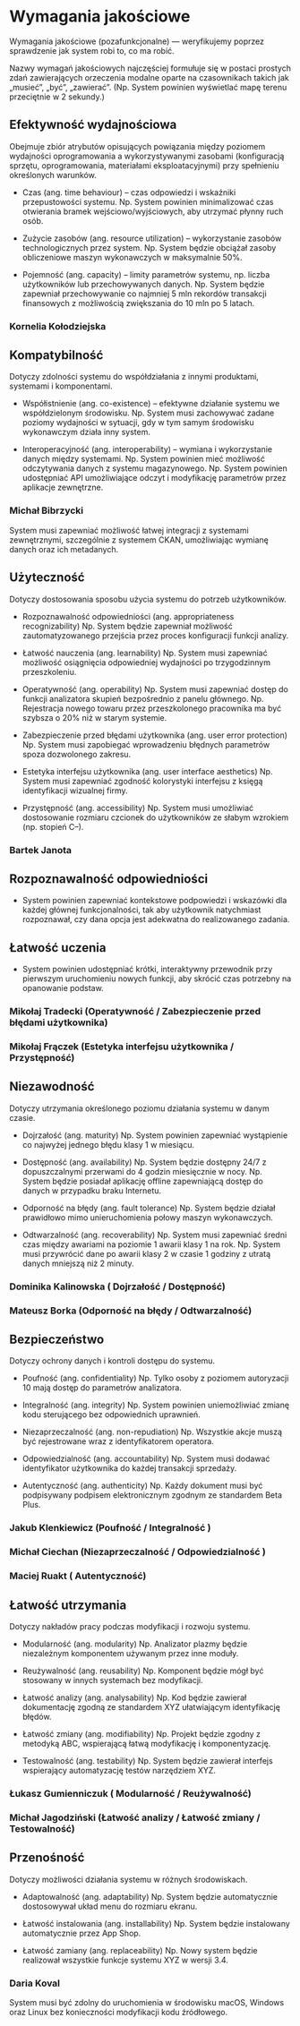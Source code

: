 # Wymagania jakościowe
Wymagania jakościowe (pozafunkcjonalne) — weryfikujemy poprzez sprawdzenie jak system robi to, co ma robić.

Nazwy wymagań jakościowych najczęściej formułuje się w postaci prostych zdań zawierających orzeczenia modalne oparte na czasownikach takich jak „musieć”, „być”, „zawierać”.
(Np. System powinien wyświetlać mapę terenu przeciętnie w 2 sekundy.)

## Efektywność wydajnościowa 
Obejmuje zbiór atrybutów opisujących powiązania między poziomem wydajności oprogramowania a wykorzystywanymi zasobami (konfiguracją sprzętu, oprogramowania, materiałami eksploatacyjnymi) przy spełnieniu określonych warunków.

- Czas (ang. time behaviour) – czas odpowiedzi i wskaźniki przepustowości systemu.
Np. System powinien minimalizować czas otwierania bramek wejściowo/wyjściowych, aby utrzymać płynny ruch osób.

- Zużycie zasobów (ang. resource utilization) – wykorzystanie zasobów technologicznych przez system.
Np. System będzie obciążał zasoby obliczeniowe maszyn wykonawczych w maksymalnie 50%.

- Pojemność (ang. capacity) – limity parametrów systemu, np. liczba użytkowników lub przechowywanych danych.
Np. System będzie zapewniał przechowywanie co najmniej 5 mln rekordów transakcji finansowych z możliwością zwiększania do 10 mln po 5 latach.

### Kornelia Kołodziejska


## Kompatybilność
Dotyczy zdolności systemu do współdziałania z innymi produktami, systemami i komponentami.

-	Współistnienie (ang. co-existence) – efektywne działanie systemu we współdzielonym środowisku.
Np. System musi zachowywać zadane poziomy wydajności w sytuacji, gdy w tym samym środowisku wykonawczym działa inny system.

- Interoperacyjność (ang. interoperability) – wymiana i wykorzystanie danych między systemami.
Np. System powinien mieć możliwość odczytywania danych z systemu magazynowego.
Np. System powinien udostępniać API umożliwiające odczyt i modyfikację parametrów przez aplikacje zewnętrzne.

### Michał	Bibrzycki
System musi zapewniać możliwość łatwej integracji z systemami zewnętrznymi, szczególnie z systemem CKAN, umożliwiając wymianę danych oraz ich metadanych.

## Użyteczność
Dotyczy dostosowania sposobu użycia systemu do potrzeb użytkowników.

- Rozpoznawalność odpowiedniości (ang. appropriateness recognizability)
Np. System będzie zapewniał możliwość zautomatyzowanego przejścia przez proces konfiguracji funkcji analizy.

- Łatwość nauczenia (ang. learnability)
Np. System musi zapewniać możliwość osiągnięcia odpowiedniej wydajności po trzygodzinnym przeszkoleniu.

- Operatywność (ang. operability)
Np. System musi zapewniać dostęp do funkcji analizatora skupień bezpośrednio z panelu głównego.
Np. Rejestracja nowego towaru przez przeszkolonego pracownika ma być szybsza o 20% niż w starym systemie.

- Zabezpieczenie przed błędami użytkownika (ang. user error protection)
Np. System musi zapobiegać wprowadzeniu błędnych parametrów spoza dozwolonego zakresu.

- Estetyka interfejsu użytkownika (ang. user interface aesthetics)
Np. System musi zapewniać zgodność kolorystyki interfejsu z księgą identyfikacji wizualnej firmy.

- Przystępność (ang. accessibility)
Np. System musi umożliwiać dostosowanie rozmiaru czcionek do użytkowników ze słabym wzrokiem (np. stopień C–).

### Bartek	Janota

## Rozpoznawalność odpowiedniości
- System powinien zapewniać kontekstowe podpowiedzi i wskazówki dla każdej głównej funkcjonalności, tak aby użytkownik natychmiast rozpoznawał, czy dana opcja jest adekwatna do realizowanego zadania.

## Łatwość uczenia
- System powinien udostępniać krótki, interaktywny przewodnik przy pierwszym uruchomieniu nowych funkcji, aby skrócić czas potrzebny na opanowanie podstaw.

### Mikołaj 	Tradecki (Operatywność / Zabezpieczenie przed błędami użytkownika)
### Mikołaj 	Frączek (Estetyka interfejsu użytkownika / Przystępność)

## Niezawodność
Dotyczy utrzymania określonego poziomu działania systemu w danym czasie.

- Dojrzałość (ang. maturity)
Np. System powinien zapewniać wystąpienie co najwyżej jednego błędu klasy 1 w miesiącu.

- Dostępność (ang. availability)
Np. System będzie dostępny 24/7 z dopuszczalnymi przerwami do 4 godzin miesięcznie w nocy.
Np. System będzie posiadał aplikację offline zapewniającą dostęp do danych w przypadku braku Internetu.

- Odporność na błędy (ang. fault tolerance)
Np. System będzie działał prawidłowo mimo unieruchomienia połowy maszyn wykonawczych.

- Odtwarzalność (ang. recoverability)
Np. System musi zapewniać średni czas między awariami na poziomie 1 awarii klasy 1 na rok.
Np. System musi przywrócić dane po awarii klasy 2 w czasie 1 godziny z utratą danych mniejszą niż 2 minuty.

### Dominika	Kalinowska ( Dojrzałość / Dostępność)
### Mateusz	Borka (Odporność na błędy / Odtwarzalność)

## Bezpieczeństwo
Dotyczy ochrony danych i kontroli dostępu do systemu.

- Poufność (ang. confidentiality)
Np. Tylko osoby z poziomem autoryzacji 10 mają dostęp do parametrów analizatora.

- Integralność (ang. integrity)
Np. System powinien uniemożliwiać zmianę kodu sterującego bez odpowiednich uprawnień.

- Niezaprzeczalność (ang. non-repudiation)
Np. Wszystkie akcje muszą być rejestrowane wraz z identyfikatorem operatora.

- Odpowiedzialność (ang. accountability)
Np. System musi dodawać identyfikator użytkownika do każdej transakcji sprzedaży.

- Autentyczność (ang. authenticity)
Np. Każdy dokument musi być podpisywany podpisem elektronicznym zgodnym ze standardem Beta Plus.

### Jakub	Klenkiewicz (Poufność / Integralność )
### Michał	Ciechan (Niezaprzeczalność / Odpowiedzialność ) 
### Maciej 	Ruakt ( Autentyczność)

## Łatwość utrzymania
Dotyczy nakładów pracy podczas modyfikacji i rozwoju systemu.

- Modularność (ang. modularity)
Np. Analizator plazmy będzie niezależnym komponentem używanym przez inne moduły.

- Reużywalność (ang. reusability)
Np. Komponent będzie mógł być stosowany w innych systemach bez modyfikacji.

- Łatwość analizy (ang. analysability)
Np. Kod będzie zawierał dokumentację zgodną ze standardem XYZ ułatwiającym identyfikację błędów.

- Łatwość zmiany (ang. modifiability)
Np. Projekt będzie zgodny z metodyką ABC, wspierającą łatwą modyfikację i komponentyzację.

- Testowalność (ang. testability)
Np. System będzie zawierał interfejs wspierający automatyzację testów narzędziem XYZ.

### Łukasz	Gumienniczuk ( Modularność / Reużywalność)
### Michał	Jagodziński (Łatwość analizy / Łatwość zmiany / Testowalność)

## Przenośność
Dotyczy możliwości działania systemu w różnych środowiskach.

- Adaptowalność (ang. adaptability)
Np. System będzie automatycznie dostosowywał układ menu do rozmiaru ekranu.

- Łatwość instalowania (ang. installability)
Np. System będzie instalowany automatycznie przez App Shop.

- Łatwość zamiany (ang. replaceability)
Np. Nowy system będzie realizował wszystkie funkcje systemu XYZ w wersji 3.4.
 
### Daria	Koval
System musi być zdolny do uruchomienia w środowisku macOS, Windows oraz Linux bez konieczności modyfikacji kodu źródłowego.